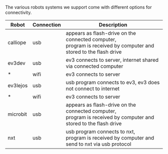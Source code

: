 The various robots systems we support come with different options for connectivity.

| Robot   | Connection | Description |
|---------|------------|-------------|
|calliope | usb        | appears as flash-drive on the connected computer,<br>program is received by computer and stored to the flash drive |
|ev3dev   | usb        | ev3 connects to server, internet shared via connected computer |
|*        | wifi       | ev3 connects to server |
|ev3lejos | usb        | usb program connects to ev3, ev3 does not connect to internet |
|*        | wifi       | ev3 connects to server |
|microbit | usb        | appears as flash-drive on the connected computer,<br>program is received by computer and stored to the flash drive |
|nxt      | usb        | usb program connects to nxt,<br>program is received by computer and send to nxt via usb protocol |
